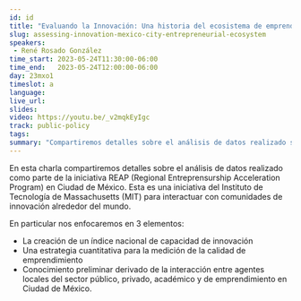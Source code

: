 ```yaml
---
id: id
title: "Evaluando la Innovación: Una historia del ecosistema de emprendimiento en Ciudad de México"
slug: assessing-innovation-mexico-city-entrepreneurial-ecosystem
speakers:
 - René Rosado González
time_start: 2023-05-24T11:30:00-06:00
time_end:   2023-05-24T12:00:00-06:00
day: 23mxo1
timeslot: a
language: 
live_url: 
slides: 
video: https://youtu.be/_v2mqkEyIgc
track: public-policy
tags:
summary: "Compartiremos detalles sobre el análisis de datos realizado sobre Ciudad de México como ecosistema de innovación."
---
```


En esta charla compartiremos detalles sobre el análisis de datos realizado como parte de la iniciativa REAP (Regional Entreprensurship Acceleration Program) en Ciudad de México. Esta es una iniciativa del Instituto de Tecnología de Massachusetts (MIT) para interactuar con comunidades de innovación alrededor del mundo.

En particular nos enfocaremos en 3 elementos: 
 * La creación de un índice nacional de capacidad de innovación
 * Una estrategia cuantitativa para la medición de la calidad de emprendimiento
 * Conocimiento preliminar derivado de la interacción entre agentes locales del sector público, privado, académico y de emprendimiento en Ciudad de México.
